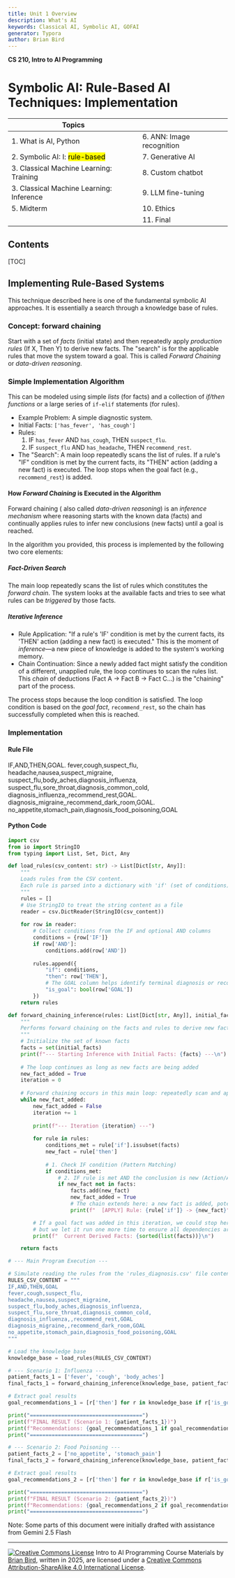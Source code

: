 ```yaml
---
title: Unit 1 Overview
description: What's AI
keywords: Classical AI, Symbolic AI, GOFAI
generator: Typora
author: Brian Bird
---
```


**CS 210, Intro to AI Programming**

<h1>Symbolic AI: Rule-Based AI Techniques: Implementation</h1>

| Topics                                       |                           |
| -------------------------------------------- | ------------------------- |
| 1. What is AI, Python                        | 6. ANN: Image recognition |
| 2.  Symbolic AI: I:  <mark>rule-based</mark> | 7. Generative AI          |
| 3. Classical Machine Learning: Training      | 8. Custom chatbot         |
| 3. Classical Machine Learning: Inference     | 9. LLM fine-tuning        |
| 5. Midterm                                   | 10. Ethics                |
|                                              | 11. Final                 |

<h2>Contents</h2>

[TOC]



## Implementing Rule-Based Systems

This technique described here is one of the fundamental symbolic AI approaches. It is essentially a search through a knowledge base of rules.

### Concept: forward chaining

Start with a set of *facts* (initial state) and then repeatedly apply *production rules* (If X, Then Y) to derive new facts. The "search" is for the applicable rules that move the system toward a goal. This is called *Forward Chaining* or *data-driven reasoning*.

### Simple Implementation Algorithm

This can be modeled using simple *lists* (for facts) and a collection of *if/then functions* or a large series of `if-elif` statements (for rules).

- Example Problem: A simple diagnostic system.
- Initial Facts: `['has_fever', 'has_cough']`
- Rules:
  1. IF `has_fever` AND `has_cough`, THEN `suspect_flu`.
  2. IF `suspect_flu` AND `has_headache`, THEN `recommend_rest`.
- The "Search": A main loop repeatedly scans the list of rules. If a rule's "IF" condition is met by the current facts, its "THEN" action (adding a new fact) is executed. The loop stops when the goal fact (e.g., `recommend_rest`) is added.

#### How *Forward Chaining* is Executed in the Algorithm

Forward chaining ( also called *data-driven reasoning*) is an *inference mechanism* where reasoning starts with the known data (facts) and continually applies rules to infer new conclusions (new facts) until a goal is reached.

In the algorithm you provided, this process is implemented by the following two core elements:

##### Fact-Driven Search

The main loop repeatedly scans the list of rules which constitutes the *forward chain*. The system looks at the available facts and tries to see what rules can be *triggered* by those facts.

##### Iterative Inference

- Rule Application: "If a rule's 'IF' condition is met by the current facts, its 'THEN' action (adding a new fact) is executed." This is the moment of *inference*—a new piece of knowledge is added to the system's working memory.
- Chain Continuation: Since a newly added fact might satisfy the condition of a different, unapplied rule, the loop continues to scan the rules list. This *chain* of deductions (Fact A → Fact B → Fact C...) is the "chaining" part of the process.

The process stops because the loop condition is satisfied. The loop condition is based on the *goal fact*, `recommend_rest`, so the chain has successfully completed when this is reached.

### Implementation

#### Rule File

IF,AND,THEN,GOAL. 
fever,cough,suspect_flu,  
headache,nausea,suspect_migraine,  
suspect_flu,body_aches,diagnosis_influenza,  
suspect_flu,sore_throat,diagnosis_common_cold,  
diagnosis_influenza,,recommend_rest,GOAL. 
diagnosis_migraine,,recommend_dark_room,GOAL. 
no_appetite,stomach_pain,diagnosis_food_poisoning,GOAL

#### Python Code

```python
import csv
from io import StringIO
from typing import List, Set, Dict, Any

def load_rules(csv_content: str) -> List[Dict[str, Any]]:
    """
    Loads rules from the CSV content.
    Each rule is parsed into a dictionary with 'if' (set of conditions) and 'then' (new fact).
    """
    rules = []
    # Use StringIO to treat the string content as a file
    reader = csv.DictReader(StringIO(csv_content)) 
    
    for row in reader:
        # Collect conditions from the IF and optional AND columns
        conditions = {row['IF']}
        if row['AND']:
            conditions.add(row['AND'])
        
        rules.append({
            "if": conditions, 
            "then": row['THEN'],
            # The GOAL column helps identify terminal diagnosis or recommendations
            "is_goal": bool(row['GOAL'])
        })
    return rules

def forward_chaining_inference(rules: List[Dict[str, Any]], initial_facts: List[str]) -> Set[str]:
    """
    Performs forward chaining on the facts and rules to derive new facts.
    """
    # Initialize the set of known facts
    facts = set(initial_facts)
    print(f"--- Starting Inference with Initial Facts: {facts} ---\n")
    
    # The loop continues as long as new facts are being added
    new_fact_added = True
    iteration = 0
    
    # Forward chaining occurs in this main loop: repeatedly scan and apply rules
    while new_fact_added:
        new_fact_added = False
        iteration += 1
        
        print(f"--- Iteration {iteration} ---")
        
        for rule in rules:
            conditions_met = rule['if'].issubset(facts)
            new_fact = rule['then']
            
            # 1. Check IF condition (Pattern Matching)
            if conditions_met:
                # 2. IF rule is met AND the conclusion is new (Action/Assertion)
                if new_fact not in facts:
                    facts.add(new_fact)
                    new_fact_added = True
                    # The chain extends here: a new fact is added, potentially triggering other rules
                    print(f"  [APPLY] Rule: {rule['if']} -> {new_fact}")

        # If a goal fact was added in this iteration, we could stop here, 
        # but we let it run one more time to ensure all dependencies are resolved.
        print(f"  Current Derived Facts: {sorted(list(facts))}\n")

    return facts

# --- Main Program Execution ---

# Simulate reading the rules from the 'rules_diagnosis.csv' file content
RULES_CSV_CONTENT = """
IF,AND,THEN,GOAL
fever,cough,suspect_flu,
headache,nausea,suspect_migraine,
suspect_flu,body_aches,diagnosis_influenza,
suspect_flu,sore_throat,diagnosis_common_cold,
diagnosis_influenza,,recommend_rest,GOAL
diagnosis_migraine,,recommend_dark_room,GOAL
no_appetite,stomach_pain,diagnosis_food_poisoning,GOAL
"""

# Load the knowledge base
knowledge_base = load_rules(RULES_CSV_CONTENT)

# --- Scenario 1: Influenza ---
patient_facts_1 = ['fever', 'cough', 'body_aches']
final_facts_1 = forward_chaining_inference(knowledge_base, patient_facts_1)

# Extract goal results
goal_recommendations_1 = [r['then'] for r in knowledge_base if r['is_goal'] and r['then'] in final_facts_1]

print("====================================")
print(f"FINAL RESULT (Scenario 1: {patient_facts_1})")
print(f"Recommendations: {goal_recommendations_1 if goal_recommendations_1 else 'None'}")
print("====================================")

# --- Scenario 2: Food Poisoning ---
patient_facts_2 = ['no_appetite', 'stomach_pain']
final_facts_2 = forward_chaining_inference(knowledge_base, patient_facts_2)

# Extract goal results
goal_recommendations_2 = [r['then'] for r in knowledge_base if r['is_goal'] and r['then'] in final_facts_2]

print("====================================")
print(f"FINAL RESULT (Scenario 2: {patient_facts_2})")
print(f"Recommendations: {goal_recommendations_2 if goal_recommendations_2 else 'None'}")
print("====================================")

```



Note: Some parts of this document were initially drafted with assistance from Gemini 2.5 Flash


---

[![Creative Commons License](https://i.creativecommons.org/l/by-sa/4.0/88x31.png)](http://creativecommons.org/licenses/by-sa/4.0/) Intro to AI Programming Course Materials by [Brian Bird](https://profbird.dev), written in <time>2025</time>, are licensed under a [Creative Commons Attribution-ShareAlike 4.0 International License](http://creativecommons.org/licenses/by-sa/4.0/). 

[^1]: **A) Architectural Separation:** Rule-based systems established fundamental AI architecture by separating the  *Knowledge Base* from the *inference engine*, allowing rules to be easily modified without changing the program code.  **B) Formal Knowledge Representation:** They pioneered the structured representation of human logic making expert thought machine-readable for the first time. **C) Automated Reasoning:** The introduction of the *Inference Engine* provided computational *models* for deductive reasoning (like Forward and Backward Chaining), demonstrating how a computer could link discrete facts and rules to reach logical, non-obvious conclusions.
